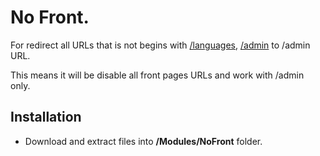 # No Front.
For redirect all URLs that is not begins with [/languages](https://github.com/RundizBones/ModuleLanguages), [/admin](https://github.com/RundizBones/ModuleAdmin) to /admin URL.

This means it will be disable all front pages URLs and work with /admin only.

## Installation
* Download and extract files into **/Modules/NoFront** folder.